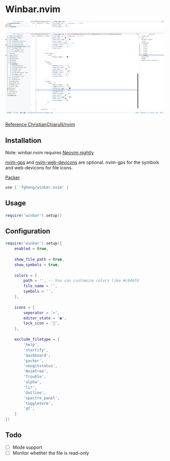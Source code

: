 # Winbar.nvim

![winbar2](sources/winbar2.png)



![winbar](sources/winbar.png)

[Reference ChristianChiarulli/nvim](https://github.com/ChristianChiarulli/nvim)

## Installation

Note: winbar.nvim requires [Neovim nightly](https://github.com/neovim/neovim/releases/tag/nightly) 

[nvim-gps](https://github.com/SmiteshP/nvim-gps) and [nvim-web-devicons](https://github.com/kyazdani42/nvim-web-devicons) are optional. nvim-gps for the symbols and web-devicons for file icons.

[Packer](https://github.com/wbthomason/packer.nvim)

```lua
use { 'fgheng/winbar.nvim' }
```

## Usage

```lua
require('winbar').setup()
```

## Configuration

```lua
require('winbar').setup({
    enabled = true,

    show_file_path = true,
    show_symbols = true,

    colors = {
        path = '', -- You can customize colors like #c946fd
        file_name = '',
        symbols = '',
    },

    icons = {
        seperator = '>',
        editor_state = '●',
        lock_icon = '',
    },

    exclude_filetype = {
        'help',
        'startify',
        'dashboard',
        'packer',
        'neogitstatus',
        'NvimTree',
        'Trouble',
        'alpha',
        'lir',
        'Outline',
        'spectre_panel',
        'toggleterm',
        'qf',
    }
})
```

## Todo

- [ ] Mode support
- [ ] Monitor whether the file is read-only
